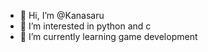 - 👋 Hi, I’m @Kanasaru
- 👀 I’m interested in python and c
- 🌱 I’m currently learning game development

<!---
Kanasaru/Kanasaru is a ✨ special ✨ repository because its `README.md` (this file) appears on your GitHub profile.
You can click the Preview link to take a look at your changes.
--->

